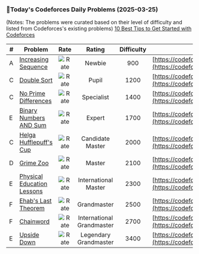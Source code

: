 ### 🌟Today's Codeforces Daily Problems (2025-03-25)
(Notes: The problems were curated based on their level of difficulty and listed from Codeforces's existing problems)
[10 Best Tips to Get Started with Codeforces](https://github.com/ika9810/Codeforces-Daily-Problems/blob/main/10%20Best%20Tips%20to%20Get%20Started%20with%20Codeforces.md)

| # | Problem | Rate| Rating | Difficulty | Contest |
|---| ----- | :--------: | :----------: | :----------: | ---------- |
|A|[Increasing Sequence](https://codeforces.com/contest/11/problem/A)|![Rate](https://img.shields.io/badge/Newbie-900-lightgrey)|Newbie|900|[https://codeforces.com/contest/11](https://codeforces.com/contest/11)|
|C|[Double Sort](https://codeforces.com/contest/1681/problem/C)|![Rate](https://img.shields.io/badge/Pupil-1200-brightgreen)|Pupil|1200|[https://codeforces.com/contest/1681](https://codeforces.com/contest/1681)|
|C|[No Prime Differences](https://codeforces.com/contest/1838/problem/C)|![Rate](https://img.shields.io/badge/Specialist-1400-9cf)|Specialist|1400|[https://codeforces.com/contest/1838](https://codeforces.com/contest/1838)|
|E|[Binary Numbers AND Sum](https://codeforces.com/contest/1066/problem/E)|![Rate](https://img.shields.io/badge/Expert-1700-blue)|Expert|1700|[https://codeforces.com/contest/1066](https://codeforces.com/contest/1066)|
|C|[Helga Hufflepuff's Cup](https://codeforces.com/contest/855/problem/C)|![Rate](https://img.shields.io/badge/Candidate%20Master-2000-blueviolet)|Candidate Master|2000|[https://codeforces.com/contest/855](https://codeforces.com/contest/855)|
|D|[Grime Zoo](https://codeforces.com/contest/1411/problem/D)|![Rate](https://img.shields.io/badge/Master-2100-orange)|Master|2100|[https://codeforces.com/contest/1411](https://codeforces.com/contest/1411)|
|E|[Physical Education Lessons](https://codeforces.com/contest/915/problem/E)|![Rate](https://img.shields.io/badge/International%20Master-2300-orange)|International Master|2300|[https://codeforces.com/contest/915](https://codeforces.com/contest/915)|
|F|[Ehab's Last Theorem](https://codeforces.com/contest/1325/problem/F)|![Rate](https://img.shields.io/badge/Grandmaster-2500-red)|Grandmaster|2500|[https://codeforces.com/contest/1325](https://codeforces.com/contest/1325)|
|F|[Chainword](https://codeforces.com/contest/1511/problem/F)|![Rate](https://img.shields.io/badge/International%20Grandmaster-2700-red)|International Grandmaster|2700|[https://codeforces.com/contest/1511](https://codeforces.com/contest/1511)|
|E|[Upside Down](https://codeforces.com/contest/917/problem/E)|![Rate](https://img.shields.io/badge/Legendary%20Grandmaster-3400-red)|Legendary Grandmaster|3400|[https://codeforces.com/contest/917](https://codeforces.com/contest/917)|
